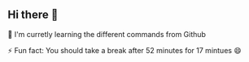 ## Hi there 👋
 🌱 I'm curretly learning the different commands from Github
 
 ⚡ Fun fact: You should take a break after 52 minutes for 17 mintues 😄

<!--
**CatCoat564/CatCoat564** is a ✨ _special_ ✨ repository because its `README.md` (this file) appears on your GitHub profile.

Here are some ideas to get you started:

- 🔭 I’m currently working on ...
- 🌱 I’m currently learning ...
- 👯 I’m looking to collaborate on ...
- 🤔 I’m looking for help with ...
- 💬 Ask me about ...
- 📫 How to reach me: ...
- 😄 Pronouns: ...
- ⚡ Fun fact: ...
-->

